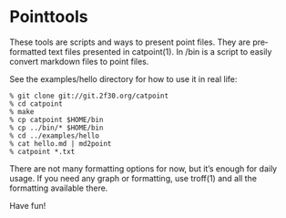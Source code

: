 # Pointtools

These  tools  are scripts and ways to present point files. They are pre‐
formatted text files presented in catpoint(1). In /bin is  a  script  to
easily convert markdown files to point files.

See the examples/hello directory for how to use it in real life:

	% git clone git://git.2f30.org/catpoint
	% cd catpoint
	% make
	% cp catpoint $HOME/bin
	% cp ../bin/* $HOME/bin
	% cd ../examples/hello
	% cat hello.md | md2point
	% catpoint *.txt

There are not many formatting options for now, but it’s enough for daily
usage. If you need any graph or formatting, use  troff(1)  and  all  the
formatting available there.

Have fun!

